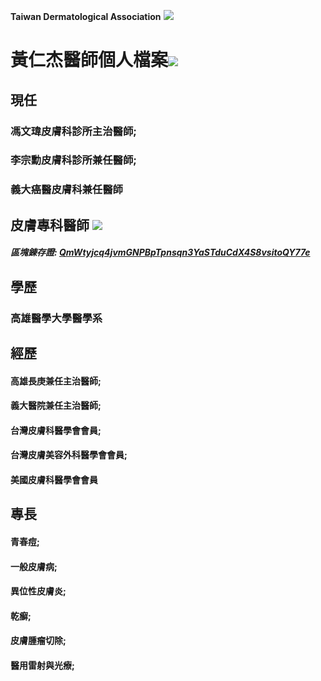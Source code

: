 **Taiwan Dermatological Association**
![](https://i.imgur.com/c4PrZud.png)
# 黃仁杰醫師個人檔案![](https://i.imgur.com/LwxVHcd.png)


## 現任

### 馮文瑋皮膚科診所主治醫師; 

### 李宗勳皮膚科診所兼任醫師; 

### 義大癌醫皮膚科兼任醫師 



## 皮膚專科醫師 ![](https://i.imgur.com/JP4b3IN.png)

##### 區塊錬存證: [QmWtyjcq4jvmGNPBpTpnsqn3YaSTduCdX4S8vsitoQY77e](https://explore.ipld.io/#/explore/QmWtyjcq4jvmGNPBpTpnsqn3YaSTduCdX4S8vsitoQY77e)


## 學歷

### 高雄醫學大學醫學系



## 經歷

#### 高雄長庚兼任主治醫師;

#### 義大醫院兼任主治醫師;

#### 台灣皮膚科醫學會會員;

#### 台灣皮膚美容外科醫學會會員;

#### 美國皮膚科醫學會會員



## 專長

#### 青春痘;

#### 一般皮膚病;

#### 異位性皮膚炎;

#### 乾癬;

#### 皮膚腫瘤切除;

#### 醫用雷射與光療;




